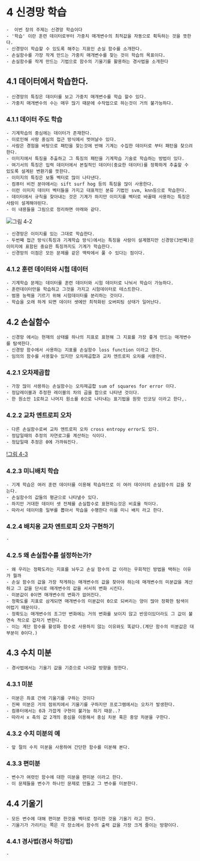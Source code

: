 #   4 신경망 학습

    -  이번 장의 주제는 신경망 학습이다
    - '학습' 이란 훈련 데이터로부터 가중치 매개변수의 최적값을 자동으로 획득하는 것을 뜻한다.
    - 신경망이 학습할 수 있도록 해주는 지표인 손실 함수를 소개한다.
    - 손실함수를 가장 작게 만드는 가중치 매개변수를 찾는 것이 학습의 목표이다.
    - 손실함수를 작게 만드는 기법으로 함수의 기울기를 활용하는 경사법을 소개한다

## 4.1 데이터에서 학습한다.

    - 신경망의 특징은 데이터를 보고 가중치 매개변수를 학습 할수 있다.
    - 가중치 매개변수의 수는 매우 많기 때문에 수작업으로 하는것이 거의 불가능하다.

### 4.1.1 데이터 주도 학습

    - 기계학습의 중심에는 데이터가 존재한다.
    - 이로인해 사람 중심의 접근 방식에서 벗어날수 있다.
    - 사람은 경험을 바탕으로 패턴을 찾는것에 반해 기계는 수집한 데이터로 부터 패턴을 찾으려 한다.
    - 이미지에서 특징을 추출하고 그 특징의 패턴을 기계학습 기술로 학습하는 방법이 있다.
    - 여기서의 특징은 입력 데이터에서 본질적인 데이터(중요한 데이터)를 정확하게 추출할 수 있도록 설계된 변환기를 뜻한다.
    - 이미지의 특징은 보통 벡터로 많이 나타낸다.
    - 컴퓨터 비전 분야에서는 sift surf hog 등의 특징을 많이 사용한다.
    - 이런 이미지 데이터 벡터들을 가지고 대표적인 분류 기법인 svm, knn등으로 학습한다.
    - 데이터에서 규칙을 찾아내는 것은 기계가 하지만 이미지를 벡터로 바꿀때 사용하는 특징은 사람이 설계해야된다.
    - 이 내용들을 그림으로 정리하면 아래와 같다.

![그림 4-2]()

    - 신경망은 이미지를 있는 그대로 학습한다.
    - 두번째 접근 방식(특징과 기계학습 방식)에서는 특징을 사람이 설계했지만 신경망(3번째)은 이미지에 표함된 중요한 특징까지도 기계가 학습한다.
    - 신경망의 이점은 모든 문제를 같은 맥락에서 풀 수 있다는 점이다.

### 4.1.2 훈련 데이터와 시험 데이터

    - 기계학습 문제는 데이터를 훈련 데이터와 시험 데이터로 나눠서 학습이 가능하다.
    - 훈련데이터만을 학습하고 그것을 가지고 시험데이터로 테스트한다.
    - 범용 능력을 기르기 위해 시험데이터를 분리하는 것이다.
    - 학습을 오래 하게 되면 데이터 셋에만 최적화된 오버피팅 상태가 일어난다.

## 4.2 손실함수

    - 신경망 에서는 현재의 상태를 하나의 지표로 표현해 그 지표를 가장 좋게 만드는 매개변수를 탐색한다.
    - 신경망 함수에서 사용하는 지표를 손실함수 loss function 이라고 한다.
    - 임의의 함수를 사용할수 있지만 오차제곱합과 교차 엔트로피 오차를 사용한다.

### 4.2.1 오차제곱합

    - 가장 많이 사용하는 손실함수는 오차제곱합 sum of squares for error 이다.
    - 정답레이블과 추정한 레이블의 차의 곱을 합으로 나타낸 것이다.
    - 한 원소만 1로하고 나머지 원소를 0으로 나타내는 표기법을 원핫 인코딩 이라고 한다,.

### 4.2.2 교차 엔트로피 오차

    - 다른 손실함수로써 교차 엔트로피 오차 cross entropy error도 있다.
    - 정답일때의 추정의 자연로그를 계산하는 식이다.
    - 정답일때 추정은 0에 가까워진다.

[!그림 4-3]()

### 4.2.3 미니배치 학습

    - 기계 학습은 여러 훈련 데이터를 이용해 학습하므로 이 여러 데이터의 손실함수의 값을 찾는다.
    - 손실함수의 값들의 평균으로 나타낼수 있다.
    - 하지만 거대한 데이터 셋 전체를 손실합수로 표현하는것은 비효율 적이다.
    - 따라서 데이터중 일부를 뽑아서 학습을 수행한다 이를 미니 배치 라고 한다.

### 4.2.4 배치용 교차 엔트로피 오차 구현하기

    - 

### 4.2.5 왜 손실함수를 설정하는가?

    - 왜 우리는 정확도라는 지표를 놔두고 손실 함수의 값 이라는 우회적인 방법을 택하는 이유가 뭘까
    - 손실 함수의 값을 가장 작게하는 매개변수의 값을 찾아야 하는데 매개변수의 미분값을 계산하고 그 값을 단서로 매개변수의 값을 서서히 변화 시킨다. 
    - 미분값이 0이면 매개변수의 변화가 없어진다.
    - 정확도를 지표로 삼게되면 매개변수의 미분값이 0으로 되버리는 양이 많아 정확한 탐색이 어렵기 때문이다.
    - 정확도는 매개변수의 조그만 변화에는 거의 변화를 보이지 않고 반응이있더라도 그 값이 불연속 적으로 갑자기 변한다.
    - 이는 계단 함수를 활성화 함수로 사용하지 않는 이유와도 똑같다.(계단 함수의 미분값은 대부분이 0이다.)

## 4.3 수치 미분

    - 경사법에서는 기울기 값을 기준으로 나아갈 방향을 정한다.

### 4.3.1 미분

    - 미분은 좌표 간에 기울기를 구하는 것이다 
    - 진짜 미분은 거의 점위치에서 기울기를 구하지만 프로그램에서는 오차가 발생한다.
    - 컴퓨터에서는 0과 가깝게 구현이 불가능 하기 때문..?
    - 따라서 x 축의 값 2개의 중심을 이용해서 중심 차분 혹은 중앙 차분을 구한다.

### 4.3.2 수치 미분의 예

    - 앞 절의 수치 미분을 사용하여 간단한 함수를 미분해 본다.

### 4.3.3 편미분

    - 변수가 여렷인 함수에 대한 미분을 편미분 이라고 한다.
    - 이 문제들을 변수가 하나인 문제로 만들고 그 변수를 미분한다.

## 4.4 기울기

    - 모든 변수에 대해 편미분 한것을 벡터로 정리한 것을 기울기 라고 한다.
    - 기울기가 가리키는 쪽은 각 장소에서 함수의 출력 값을 가장 크게 줄이는 방향이다.

### 4.4.1 경사법(경사 하강법)

    - 




